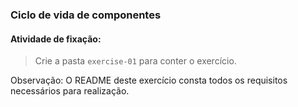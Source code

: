 ### Ciclo de vida de componentes

####  Atividade de fixação:
> Crie a pasta `exercise-01` para conter o exercício.

Observação: O README deste exercício consta todos os requisitos necessários para realização.

